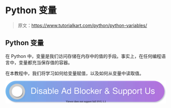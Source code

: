 # Python 变量

> 原文：<https://www.tutorialkart.com/python/python-variables/>

## Python 变量

在 Python 中，变量是我们访问存储在内存中的值的手段。事实上，在任何编程语言中，变量都充当保存值的容器。

在本教程中，我们将学习如何给变量赋值，以及如何从变量中读取值。

[![](img/925da31b32d6bc3827932f6c8afb11bb.png)](https://www.tutorialkart.com/)
